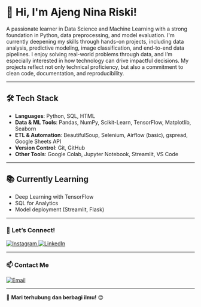 # **👋 Hi, I'm Ajeng Nina Riski!** 

A passionate learner in Data Science and Machine Learning with a strong foundation in Python, data preprocessing, 
and model evaluation. I'm currently deepening my skills through hands-on projects, including data analysis, 
predictive modeling, image classification, and end-to-end data pipelines.
I enjoy solving real-world problems through data, and I’m especially interested in how technology can drive impactful 
decisions. My projects reflect not only technical proficiency, but also a commitment to clean code, documentation, and 
reproducibility.  

---

## 🛠️ Tech Stack

- **Languages**: Python, SQL, HTML
- **Data & ML Tools**: Pandas, NumPy, Scikit-Learn, TensorFlow, Matplotlib, Seaborn
- **ETL & Automation**: BeautifulSoup, Selenium, Airflow (basic), gspread, Google Sheets API
- **Version Control**: Git, GitHub
- **Other Tools**: Google Colab, Jupyter Notebook, Streamlit, VS Code

---

## 📚 Currently Learning

- Deep Learning with TensorFlow
- SQL for Analytics
- Model deployment (Streamlit, Flask)

---

### 🔗 **Let’s Connect!**  

<p align="left">
  <a href="https://instagram.com/jenawrin_" target="_blank">
    <img src="https://img.shields.io/badge/Instagram-%23E4405F.svg?&style=for-the-badge&logo=instagram&logoColor=white" alt="Instagram">
  </a>
  <a href="https://www.linkedin.com/in/ajeng-nina/" target="_blank">
    <img src="https://img.shields.io/badge/LinkedIn-%230077B5.svg?&style=for-the-badge&logo=linkedin&logoColor=white" alt="LinkedIn">
  </a>
</p>

---

### 📫 Contact Me

<p align="left">
  <a href="mailto:ajengnina12@gmail.com" target="_blank">
    <img src="https://img.shields.io/badge/Email-D14836?style=for-the-badge&logo=gmail&logoColor=white" alt="Email">
  </a>
</p>
  
---

🚀 **Mari terhubung dan berbagi ilmu!** 😊  
